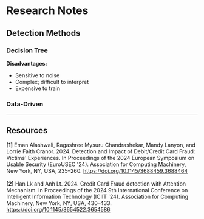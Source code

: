 # Research Notes
## Detection Methods
### Decision Tree
**Disadvantages:**
- Sensitive to noise
- Complex; difficult to interpret
- Expensive to train
### Data-Driven
****
## 
## Resources
**[1]** Eman Alashwali, Ragashree Mysuru Chandrashekar, Mandy Lanyon, and Lorrie Faith Cranor. 2024. Detection and Impact of Debit/Credit Card Fraud: Victims' Experiences. In Proceedings of the 2024 European Symposium on Usable Security (EuroUSEC '24). Association for Computing Machinery, New York, NY, USA, 235–260. https://doi.org/10.1145/3688459.3688464
<br><br>
**[2]** Han Lk and Anh Lt. 2024. Credit Card Fraud detection with Attention Mechanism. In Proceedings of the 2024 9th International Conference on Intelligent Information Technology (ICIIT '24). Association for Computing Machinery, New York, NY, USA, 430–433. https://doi.org/10.1145/3654522.3654586
